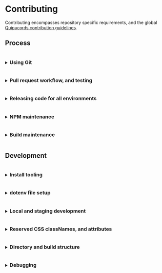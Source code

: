 # Contributing
Contributing encompasses repository specific requirements, and the global [Quipucords contribution guidelines](https://github.com/quipucords/quipucords/blob/main/CONTRIBUTING.md).

## Process
<details>
<summary><h3 style="display: inline-block">Using Git</h3></summary>

Quipucords-UI makes use of
- Both branch work inside the main repository and GitHub's fork and pull workflow
- A linear commit process and rebasing.

#### Branch syncing
Linear commit history for Quipucords-UI simplifies understanding and syncing changes across branches. Do not use merge commits. Always use fast-forward rebase.

New changes must be made in a branch and be submitted via GitHub pull requests. PRs should target merging to `main`.

</details>

<details>
<summary><h3 style="display: inline-block">Pull request workflow, and testing</h3></summary>

#### Setting up a pull request
When multiple developers are contributing features, development pull requests (PRs) should be opened against the `main` branch.

> If your pull request work contains any of the following warning signs
>  - out of sync commits (is not rebased against the `base branch`)
>  - poorly structured commits and messages
>  - any one commit relies on other commits to work at all, in the same pull request
>  - dramatic file restructures that attempt complex behavior
>  - missing, relaxed, or removed unit tests
>  - dramatic unit test snapshot updates
>  - affects any file not directly associated with the issue being resolved
>  - affects "many" files
>
> You may be encouraged to restructure your commits to help in review.

#### Pull request commits, messaging

Your pull request should contain Git commit messaging that follows the use of [conventional commit types](https://www.conventionalcommits.org/)
to provide consistent history and help generate [CHANGELOG.md](./CHANGELOG.md) updates.

Commit messages follow three basic guidelines
- No more than `65` characters for the first line
- If your pull request has more than a single commit it is recommended, for notes and tracking, you include the pull request number in your message using the below format. This additional copy is not counted towards the `65` character limit.
  ```
  [message] (#1234)
  ```

  You can also include the pull request number on a single commit, but
  GitHub will automatically apply the pull request number when the
  `squash` button is used on a pull request.

- Commit message formats follow the structure
  ```
  <type>(<scope>): <issue number><description>
  ```
  Where
  - Type = the type of work the commit resolves.
    - Basic types include `feat` (feature), `fix`, `chore`, `build`.
    - See [conventional commit types](https://www.conventionalcommits.org/) for additional types.
  - Scope = **optional** area of code affected.
    - Can be a directory, filenames, or a generalized type
    - Does not have to encompass all file names affected
  - Issue number = the Jira issue number
    - Currently, the prefix `ds-[issue number]` can be used in place of `discovery-[issue number]`
  - Description = what the commit work encompasses. You can expand your description in the commit message body

  Example
  ```
  feat(scans): ds-123 activate foo against bar
  ```
> Not all commits need an issue number. But it is encouraged you attempt to associate
> a commit with an issue for tracking. In a scenario where no issue is available
> exceptions can be made for `fix`, `chore`, and `build`. But this is for tracking and
> can benefit followup development efforts.

#### Pull request test failures
Creating a pull request activates multiple checks through GitHub actions. [These actions can be located
here](./.github/workflows/)

> To resolve failures for any GitHub actions make sure you first review the results of the test by
> clicking the `checks` tab on the related pull request.
>
> Caching for GitHub actions and NPM packages is active. This caching allows subsequent pull request
> updates to avoid reinstalling npm dependencies.
>
> Occasionally test failures can occur after recent NPM package updates either in the pull request
> itself or in a prior commit to the pull request. The most common reason for this failure presents when
> a NPM package has changed its support for different versions of NodeJS.
>
> If test failures are happening shortly after a NPM package update you may need to clear the
> GitHub actions cache and restart the related tests.

##### Audit failures
Quipucords UI utilizes a unique script to highlight priority NPM audit alerts on production level packages. Below is a path based on past instances of this check failing.

The process for a security when the NPM package is maintained
1. Determine what the security alert is regarding.
   - It's a false positive OR legitimate... both processes are the same
      - There are times when facets of packages get an alert but the end compiled result doesn't actually get exposed in production. This can be ignored to a degree, but...
      - First, attempt to reset the `package-lock.json`. Doing this will auto-magically `patch` dependencies based on the use of `^`. Follow these steps
        1. simply deleting the lockfile
        1. using the correct version of NodeJS, look at the `engine` requirement in [`package.json`](./package.json) if you're unsure
        1. then running `$ npm install` again
        1. confirm the lockfile actually patched questionable `prod deps` by running `$ npm audit`.
           - if the audit check is still firing then there's no need to check/commit the lockfile back in, skip the last step
           - look for updated major and minor package updates with a fallback towards, making a contribution for the resource to help resolve your issue (just remember different teams different schedules), replacing the package, or copying/writing your own replacement (just because you copy it, that doesn't mean the security issue goes away)
        1. check/commit the updated lockfile back in 
      - Finally, as mentioned above you may need to consider alternatives if you were unable to resolve the audit. Alternatives include in no specific order or preference
         - You may consider relaxing the audit check
         - Making a contribution to the package
         - Finding an alternative package
         - Maintaining the code yourself


The process for a security when the NPM package is NOT maintained
1. Run through the exact same process as noted underneath the `maintained packages` list
2. Replace the package as soon as possible.
   - The patch process noted above will only work for so long until it doesn't
   - The package won't randomly break beyond the addition of the security audit
   - The team has an issue they need to resolve instead of waiting


</details>

<details>
<summary><h3 style="display: inline-block">Releasing code for all environments</h3></summary>

quipucords-ui uses GitHub releases, and our GitHub automation automatically builds and attaches artifacts to a release once its tag is created. See [integration.yml](https://github.com/quipucords/quipucords-ui/blob/main/.github/workflows/integration.yml) for implementation details and [Build workflow](https://github.com/quipucords/quipucords-ui/actions/workflows/integration.yml?query=event%3Apush) for the history of workflow runs.

#### Release artifacts

> [!WARNING]  
> Since the release of the "new" UI (1.11+), quipucords-ui, quipucords-installer and quipucords SHOULD be synced. The sync doesn't need to 
> match all the way down to patch level, though. Just matching down to minor (X.Y instead of X.Y.Z) is fine.

To create a new release, use `npm` to update version details, and open a PR to merge those changes to `main` using the following process.

1. Within the repo, confirm you're on a new branch from the latest `main` updates, and use `npm` to update the version:
   ```
   $ npm install                                # to ensure that packages are installed
   $ npm run release -- --dry-run               # to review the changes before committing them
   $ npm run release                            # to generate and commit the changes
   ```

   > If you disagree with automatic generated version number, you may override it with the > optional `--override` argument:
   > ```
   > $ npm run release -- --override X.X.X
   > ```
2. You still need to confirm you now have a release commit with the format `chore(release): X.X.X` that includes changes to:
   - [`package.json`](./package.json)
   - [`package-lock.json`](./package-lock.json)
   - [`CHANGELOG.md`](./CHANGELOG.md)

   If there are issues with the file updates, squash or amend any fixes into the single `chore(release): X.X.X` commit.
3. Then push the **SINGLE** commit and open a PR in GitHub for your branch to merge into `main`. Get necessary approvals, and merge.
   
   > The git hash for the linking inside CHANGELOG.md does NOT require the git hash of the release commit.
4. Using the [GitHub releases page](https://github.com/RedHatInsights/quipucords-ui/releases):
   1. Draft a new release from `main`, and confirm it references your latest `chore(release): X.X.X` commit hash.
   2. Create the new tag using the **SAME** semver version created by the release commit, i.e. `X.X.X`.

   > To avoid issues with inconsistent tags, please use the GitHub releases interface,
   > instead of manually creating release tags using `git`.

</details>

<details>
<summary><h3 style="display: inline-block">NPM maintenance</h3></summary>

#### Cycle for updating NPMs
Our schedule for updating NPMs
- dependabot running multiple times a month on minor and patch level packages that typically only require testing confirmation to pass
- dependabot running multiple times a month on major level packages that require an in-depth review

##### Manual NPM updates
> It is **highly discouraged** that you rely on updating ANY `lock` file ONLY recommendations. This creates long-term issues when NPM references in `package.json` potentially require specific
> dependencies, or have built around specific package functionality that could be inadvertently altered by updating a dependencies' dependency. `lock` file
> updates should only be leveraged under certain conditions.

This is the slowest part of package updates. If any packages are skipped during the "basic" and "core" automation runs. Those packages will need to be updated manually.
1. Clone the repository locally, or bring your fork up-to-date with the development branch. [Make sure development tooling is installed](#install-tooling).
1. Remove/delete the `node_modules` directory (there may be differences between branches that create package alterations)
1. Run
   ```
   $ npm install
   ```
   To re-install the baseline packages.
1. Start working your way down the list of `dependencies` and `devDependencies` in [`package.json`](./package.json). It is normal to start on the `dev-dependencies` since the related NPMs support build process updates at more consistent intervals without breaking the application.
   > Some text editors fill in the next available NPM package version when you go to modify the package version. If this isn't available you can always use [NPM directly](https://www.npmjs.com/)... start searching =).
1. After each package version update in [`package.json`](./package.json) you'll run the following scripts
  - `$ npm test`, if it fails you'll need to do one, two, or all of the following 
     - edit files for related linting and/or type errors 
     - run `$ npm run test:dev` and update the related unit tests
     - run `$ npm run test:integration-dev` and update the related tests
  - `$ npm start`, confirm that local run is still accessible and that no design alterations have happened. Fix accordingly.
1. If the package is now working commit the change and move on to the next package.
  - If the package fails, or you want to skip the update, take the minimally easy path and remove/delete `node_modules` then rollback `package-lock.json` **BEFORE** you run the next package update.
> There are alternatives to resetting `node_modules`, we're providing the most direct path.
>
> Not updating a package is not the end-of-the-world. A package is not going to randomly break because you haven't updated to the latest version.

> Security warnings on NPM packages should be reviewed on a "per-alert basis" since **they generally do not make a distinction between build resources and what is within the applications compiled output**. Blindly following a security
> update recommendation is not always the optimal path.

</details>

<details>
<summary><h3 style="display: inline-block">Build maintenance</h3></summary>

- Webpack configuration. The build uses configuration combined with NPM scripts found in [`package.json`](./package.json).
  - Webpack build files
    - [`./config`](./config)
    - [`./scripts/post.sh`](./scripts/post.sh)
    - [`./scripts/pre.sh`](./scripts/pre.sh)
- Scripts for servers
   - [`apiDev.js`](./scripts/apiDev.js) - A Swagger/OpenAPI spec mock tool. Version limited. If a migration to the next OpenAPI spec is needed this tool needs to be updated, replaced, or removed
   - [`apiStage.js`](./scripts/apiStage.js) - A podman based local run
- GitHub Actions
  - Action files
    - [`./.github/workflows`](.github/workflows)
  - Related script files
    - [`./.scripts/actions.commit.js`](./scripts/actions.commit.js)

#### Webpack
The build utilizes a `Webpack` wrapper package called [`weldable`](https://www.npmjs.com/package/weldable). This package consolidates the package installs needed to compile output to save time and effort.

[`weldable`](https://www.npmjs.com/package/weldable) can be removed and replaced with the direct NPM packages if necessary.

##### Remove weldable
To remove
1. run the npm script `$ npm run build:eject`

This will output
- An updated `package.json`.
   - the `weldable` package reference in your `dependencies` will still need to be removed
   - A consolidated webpack configuration file. This may still need to be moved to the desired location.
   - And NPM script updates that reference the consolidated webpack configuration file. If the webpack file is moved these scripts will need to be updated.

If you change your mind, simply delete the updates and [`weldable`](https://www.npmjs.com/package/weldable) should remain in place.

> It's important to note that `weldable` is currently being used under "production" dependencies in `package.json`. If 
> `weldable` is removed you'll need to determine which packages need to be relocated from `dev-dependencies` to "production" level dependencies
</details>

## Development
<details>
<summary><h3 style="display: inline-block">Install tooling</h3></summary>

Before developing you'll need to install:
* [NodeJS and NPM](https://nodejs.org/)
  * Yarn install is now discouraged. There are dependency install issues with Yarn `1.x.x` versions.
* [podman desktop](https://podman-desktop.io/)

#### OS support
The tooling is `Mac OS` centered.

While some aspects of the tooling have been expanded for Linux there may still be issues. It is encouraged that OS tooling
changes are contributed back while maintaining existing `Mac OS` functionality.

If you are unable to test additional OS support it is imperative that code reviews take place before integrating/merging build changes.

#### NodeJS and NPM
The build attempts to align to the current NodeJS LTS version. It is possible to test future versions of NodeJS LTS. See CI Testing for more detail.

NPM is automatically packaged with your NodeJS install.
</details>

<details>
<summary><h3 style="display: inline-block">dotenv file setup</h3></summary>

"dotenv" files contain shared configuration settings across the Quipucords-UI code and build structure. These settings are imported through [helpers](./src/common/helpers.js), or through other various `process.env.[dotenv parameter names]` within the code or build.

#### Advanced dotenv files
The dotenv files are structured to cascade each additional dotenv file settings from a root `.env` file.
```
 .env = base dotenv file settings
 .env.local = a gitignored file to allow local settings overrides
 .env -> .env.development = local run development settings that enhances the base .env settings file
 .env -> .env.staging = local run staging settings that enhances the base .env settings file
 .env -> .env.production = build modifications associated with all environments
 .env -> .env.production.local = a gitignored, dynamically generated build modifications associated with all environments
 .env -> .env.test = testing framework settings that enhances the base .env settings file
```

##### Current directly available _build_ dotenv parameters

> Technically all dotenv parameters come across as strings when imported through `process.env`. It is important to cast them accordingly if "type" is required.

| dotenv parameter                                      | definition                                                                                                                |
|-------------------------------------------------------|---------------------------------------------------------------------------------------------------------------------------|
| HTML_INDEX_DIR                                        | A relative path string reference used by the webpack build to reference where the HTML index file is located              |
| STATIC_DIR                                            | A relative path string reference used by the webpack build to reference where static resource files are located           |
| DIST_DIR                                              | A relative path string reference used by the webpack build to reference where webpack should place it's compiled output   |
| REACT_APP_UI_VERSION                                  | A dynamic string reference to the build populated package.json version reference                                          |
| REACT_APP_UI_NAME                                     | A static string reference similar to the application name                                                                 |
| REACT_APP_UI_SHORT_NAME                               | A static string reference to a shortened display version of the application name                                          |
| REACT_APP_UI_BRAND_NAME                               | A static string reference similar to the official application name                                                        |
| REACT_APP_UI_BRAND_SHORT_NAME                         | A static string reference to a shortened official display version of the application name                                 |
| REACT_APP_UI_BRAND                                    | A dynamic boolean reference used in building the official brand version of Quipucords-UI                                  |
| REACT_APP_TEMPLATE_UI_NAME                            | A dynamic string reference used in building the official brand version of Quipucords-UI. Applies the HTML title attribute |
| REACT_APP_AUTH_COOKIE                                 | A static string reference to the UI/application authentication cookie name                                                |
| REACT_APP_AUTH_COOKIE_EXPIRES                         | A static number reference to the UI/application authentication cookie expiration in day (24 hour) increments              |
| ~~REACT_APP_AJAX_TIMEOUT~~                            | A legacy parameter. A static number associated with the milliseconds ALL AJAX/XHR/Fetch calls timeout.                    |
| REACT_APP_POLL_INTERVAL                               | A static number reference to the milliseconds used in view polling                                                        |
| REACT_APP_CONFIG_SERVICE_LOCALES_DEFAULT_LNG          | A static string reference to the UI/application default locale language                                                   |
| ~~REACT_APP_CONFIG_SERVICE_LOCALES_DEFAULT_LNG_DESC~~ | A legacy parameter. A static string reference to the UI/application default locale language                               |
| REACT_APP_CONFIG_SERVICE_LOCALES                      | A static string reference to a JSON resource for available UI/application locales                                         |
| REACT_APP_CONFIG_SERVICE_LOCALES_PATH                 | A static string reference to the JSON resources for available UI/application locale strings                               |
| ~~REACT_APP_CONFIG_SERVICE_LOCALES_EXPIRE~~           | A legacy parameter. A static number reference to the milliseconds the UI/application locale strings/files expire          |
| REACT_APP_CREDENTIALS_SERVICE                         | A static string reference to the API spec                                                                                 |
| REACT_APP_CREDENTIALS_SERVICE_BULK_DELETE             | A static string reference to the API spec                                                                                 |
| REACT_APP_FACTS_SERVICE                               | A static string reference to the API spec                                                                                 |
| REACT_APP_REPORTS_SERVICE                             | A static string reference to the API spec                                                                                 |
| ~~REACT_APP_REPORTS_SERVICE_DETAILS~~                 | A legacy parameter. A static string reference to the API spec                                                             |
| ~~REACT_APP_REPORTS_SERVICE_DEPLOYMENTS~~             | A legacy parameter. A static string reference to the API spec                                                             |
| ~~REACT_APP_REPORTS_SERVICE_MERGE~~                   | A legacy parameter. A static string reference to the API spec                                                             |
| REACT_APP_SCANS_SERVICE                               | A static string reference to the API spec                                                                                 |
| REACT_APP_SCANS_SERVICE_BULK_DELETE                   | A static string reference to the API spec                                                                                 |
| ~~REACT_APP_SCAN_JOBS_SERVICE_START_GET~~             | A legacy parameter. A static string reference to the API spec                                                             |
| REACT_APP_SCAN_JOBS_SERVICE                           | A static string reference to the API spec                                                                                 |
| ~~REACT_APP_SCAN_JOBS_SERVICE_CONNECTION~~            | A legacy parameter. A static string reference to the API spec                                                             |
| ~~REACT_APP_SCAN_JOBS_SERVICE_INSPECTION~~            | A legacy parameter. A static string reference to the API spec                                                             |
| ~~REACT_APP_SCAN_JOBS_SERVICE_CANCEL~~                | A legacy parameter. A static string reference to the API spec                                                             |
| ~~REACT_APP_SCAN_JOBS_SERVICE_MERGE~~                 | A legacy parameter. A static string reference to the API spec                                                             |
| REACT_APP_SOURCES_SERVICE                             | A static string reference to the API spec                                                                                 |
| REACT_APP_SOURCES_SERVICE_BULK_DELETE                 | A static string reference to the API spec                                                                                 |
| REACT_APP_USER_SERVICE_AUTH_TOKEN                     | A static string reference to the API spec                                                                                 |
| REACT_APP_USER_SERVICE_CURRENT                        | A static string reference to the API spec                                                                                 |
| REACT_APP_USER_SERVICE_LOGOUT                         | A static string reference to the API spec                                                                                 |
| REACT_APP_STATUS_SERVICE                              | A static string reference to the API spec                                                                                 |

#### Updating non-npm dependencies

Since the migration to [konflux](https://konflux-ci.dev/docs/) as our downstream build system, base images in
our Containerfile MUST have the sha256 digest explicitly set. As part of the routine to update dependencies,
those digests must be updated as well.

In general, Renovate/Minkmaker automatic PRs should be able to keep the base images on the Containerfile in sync.
However, if a manual bump is required, there's a make target that shall take care of it. Just run

`make lock-baseimages`

This command has `podman`, `skopeo` and GNU `sed` as dependencies.

</details>

<details>
<summary><h3 style="display: inline-block">Local and staging development</h3></summary>

#### Start writing code with local run
This is a local run designed to function with minimal resources and a mock API.

> There may be limitations to running this emulated API. Check with the team to understand any current limitations.

1. Confirm you've installed all recommended tooling
1. Confirm the repository name has no blank spaces in it. If it does replace that blank with a dash or underscore, the container tooling may have issues with unescaped parameter strings.
1. Confirm you've installed resources through npm
1. Open a couple of instances of Terminal and run...
   ```
   $ npm start
   ```
   and, optionally,
   ```
   $ npm run test:dev
   ```
1. Make sure your browser opened around the domain `https://localhost:3000/`
1. Start developing...

#### Start writing code with staging
This is an authenticated local run that has the ability to run against a containerized API.

> There may be limitations to running this emulated API. Check with the team to understand any current limitations.

1. Confirm you've installed all recommended tooling
1. Confirm the repository name has no blank spaces in it. If it does replace that blank with a dash or underscore, the container tooling may have issues with unescaped parameter strings.
1. Confirm you've installed resources through npm
1. Make sure podman desktop is running
1. Open a couple of instances of Terminal and run...
    ```
    $ npm run start:stage
    ```
   and, optionally,
    ```
    $ npm run test:dev
    ```
1. Make sure you open your browser around the domain `https://localhost:3000/`. Loading can take up to and beyond a minute to download necessary resources.
   > You may have to scroll, but the terminal output will have some available domains for you to pick from.
1. Log in. (You'll need mock credentials, reach out to the development team if you're unsure)
1. Start developing...

</details>


<details>
<summary><h3 style="display: inline-block">Reserved CSS classNames, and attributes</h3></summary>

#### Reserved testing attributes
This project makes use of reserved DOM attributes and string identifiers used by the testing team.
> Updating elements with these attributes, or settings, should be done with the knowledge "you are affecting" the testing team's ability to test.
> And it is recommended you coordinate with the testing team before altering these attributes, settings.

1. Attribute `data-ouia-component-id`, or `ouiaId` attributes
   - this is the preferred way of identifying elements for the testing team
   - Most of the time, React prop is `ouiaId`. Some PatternFly elements don't support it, in which case you can use standard DOM prop `data-ouia-component-id`, `name` or `id`, or consult with the testing team for the preferred alternative.
   - Use `ouiaId` even if it seems to duplicate value of `name` or another attribute.
   - See [PatternFly documentation on OUIA](https://www.patternfly.org/developer-resources/open-ui-automation/).

</details>

<details>
<summary><h3 style="display: inline-block">Directory and build structure</h3></summary>

This repository has interdependency on the [Quipucords repository](https://github.com/quipucords/quipucords).

#### Brand build
The brand build updates aspects of the application name across the React components and views, think Quipucords versus Discovery.
To handle a branded aspect of the build, instead of `$ npm run build` run
   ```
   $ npm run build:brand
   ```
</details>

<details>
<summary><h3 style="display: inline-block">Debugging</h3></summary>

#### Debugging development
You can apply overrides during local development by adding a `.env.local` (dotenv) file in the repository root directory.

Once you have made the dotenv file and/or changes, like the below "debug" flags, restart the project and the flags should be active.

*Any changes you make to the `.env.local` file should be ignored with `.gitignore`.*

#### Unit testing
To run the unit tests with a watch during development you'll need to open an additional terminal instance, then run
  ```
  $ npm run test:dev
  ```

##### Updating test snapshots
To update snapshots from the terminal run
  ```
  $ npm run test:dev
  ```

From there you'll be presented with a few choices, one of them is "update", you can then hit the "u" key. Once the update script has run you should see additional changed files within Git, make sure to commit them along with your changes or continuous integration testing will fail.

##### Checking code coverage
To check the coverage report from the terminal run
  ```
  $ npm run test
  ```

##### Code coverage failing to update?
If you're having trouble getting an accurate code coverage report, or it's failing to provide updated results (i.e. you renamed files) you can try running
  ```
  $ npm run test:clearCache
  ```

#### Integration-like testing
To run tests associated with checking build output run
   ```
   $ npm run build
   $ npm run test:integration
   ```

##### Updating integration-like test snapshots
To update snapshots from the terminal run
  ```
  $ npm run test:integration-dev
  ```
</details>
